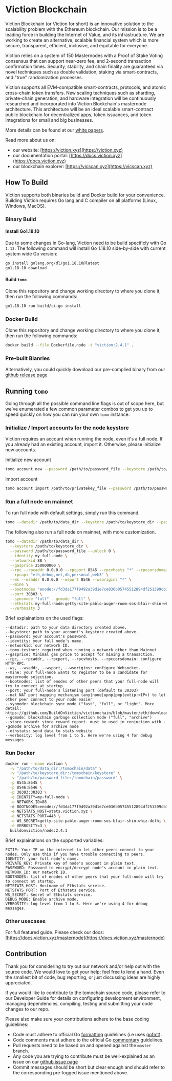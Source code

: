 # Viction Blockchain

Viction Blockchain (or Viction for short) is an innovative solution to the scalability problem with the Ethereum blockchain.
Our mission is to be a leading force in building the Internet of Value, and its infrastructure.
We are working to create an alternative, scalable financial system which is more secure, transparent, efficient, inclusive, and equitable for everyone.

Viction relies on a system of 150 Masternodes with a Proof of Stake Voting consensus that can support near-zero fee, and 2-second transaction confirmation times. Security, stability, and chain finality are guaranteed via novel techniques such as double validation, staking via smart-contracts, and "true" randomization processes.

Viction supports all EVM-compatible smart-contracts, protocols, and atomic cross-chain token transfers.
New scaling techniques such as sharding, private-chain generation, and hardware integration will be continuously researched and incorporated into Viction Blockchain's masternode architecture. This architecture will be an ideal scalable smart-contract public blockchain for decentralized apps, token issuances, and token integrations for small and big businesses.

More details can be found at our [white papers](https://docs.viction.xyz/whitepaper-and-research).

Read more about us on:

- our website: [https://viction.xyz](https://viction.xyz)
- our documentation portal: [https://docs.viction.xyz](https://docs.viction.xyz)
- our blockchain explorer: [https://vicscan.xyz](https://vicscan.xyz)

## How To Build

Viction supports both binaries build and Docker build for your convenience. Building Viction requires Go lang and C compiler on all platforms (Linux, Windows, MacOS).

### Binary Build

#### Install Go1.18.10

Due to some changes in Go-lang, Viction need to be build specificly with Go `1.13`. The following command will install Go 1.18.10 side-by-side with current system wide Go version:

```bash
go install golang.org/dl/go1.18.10@latest
go1.18.10 download
```

#### Build `tomo`

Clone this repository and change working directory to where you clone it, then run the following commands:

```bash
go1.18.10 run build/ci.go install
```

### Docker Build

Clone this repository and change working directory to where you clone it, then run the following commands:

```bash
docker build --file Dockerfile.node -t "viction:2.4.1" .
```

### Pre-built Bianries

Alternatively, you could quickly download our pre-complied binary from our [github release page](https://github.com/BuildOnViction/victionchain/releases)

## Running `tomo`

Going through all the possible command line flags is out of scope here, but we've enumerated a few common parameter combos to get you up to speed quickly on how you can run your own `tomo` instance.

### Initialize / Import accounts for the node keystore

Viction requires an account when running the node, even it's a full node. If you already had an existing account, import it. Otherwise, please initialize new accounts.

Initialize new account

```bash
tomo account new --password /path/to/password_file --keystore /path/to/keystore_dir
```

Import account

```bash
tomo account import /path/to/privatekey_file --password /path/to/password_file --keystore /path/to/keystore_dir
```

### Run a full node on mainnet

To run full node with default settings, simply run this command.

```bash
tomo --datadir /path/to/data_dir --keystore /path/to/keystore_dir --password /path/to/password_file --unlock 0
```

The following also run a full node on mainnet, with more customization.

```bash
tomo --datadir /path/to/data_dir \
  --keystore /path/to/keystore_dir \
  --password /path/to/password_file --unlock 0 \
  --identity my-full-node \
  --networkid 88 \
  --gasprice 250000000 \
  --rpc --rpcaddr 0.0.0.0 --rpcport 8545 --rpcvhosts "*" --rpccorsdomain "*" \
  --rpcapi "eth,debug,net,db,personal,web3" \
  --ws --wsaddr 0.0.0.0 --wsport 8546 --wsorigins "*" \
  --mine \
  --bootnodes "enode://fd3da177f9492a39d1e7ce036b05745512894df251399cb3ec565081cb8c6dfa1092af8fac27991e66b6af47e9cb42e02420cc89f8549de0ce513ee25ebffc3a@3.212.20.0:30303,enode://97f0ca95a653e3c44d5df2674e19e9324ea4bf4d47a46b1d8560f3ed4ea328f725acec3fcfcb37eb11706cf07da669e9688b091f1543f89b2425700a68bc8876@104.248.98.78:30301,enode://b72927f349f3a27b789d0ca615ffe3526f361665b496c80e7cc19dace78bd94785fdadc270054ab727dbb172d9e3113694600dd31b2558dd77ad85a869032dea@188.166.207.189:30301,enode://c8f2f0643527d4efffb8cb10ef9b6da4310c5ac9f2e988a7f85363e81d42f1793f64a9aa127dbaff56b1e8011f90fe9ff57fa02a36f73220da5ff81d8b8df351@104.248.98.60:30301" \
  --port 30303 \
  --syncmode "full" --gcmode "full" \
  --ethstats my-full-node:getty-site-pablo-auger-room-sos-blair-shin-whiz-delhi@stats.viction.xyz \
  --verbosity 3
```

Brief explainations on the used flags:

```text
--datadir: path to your data directory created above.
--keystore: path to your account's keystore created above.
--password: your account's password.
--identity: your full node's name.
--networkid: our network ID.
--tomo-testnet: required when running a network other than Mainnet
--gasprice: Minimal gas price to accept for mining a transaction.
--rpc, --rpcaddr, --rpcport, --rpcvhosts, --rpccorsdomain: configure HTTP-RPC.
--ws, --wsaddr, --wsport, --wsorigins: configure Websocket.
--mine: your full-node wants to register to be a candidate for masternode selection.
--bootnodes: list of enodes of other peers that your full-node will try to connect at startup
--port: your full-node's listening port (default to 30303)
--nat NAT port mapping mechanism (any|none|upnp|pmp|extip:<IP>) to let other peer connect to your node easier
--synmode: blockchain sync mode ("fast", "full", or "light". More detail: https://github.com/BuildOnViction/victionchain/blob/master/eth/downloader/modes.go#L24)
--gcmode: blockchain garbage collection mode ("full", "archive")
--store-reward: store reward report. must be used in conjuction with --gcmode archive for archive node
--ethstats: send data to stats website
--verbosity: log level from 1 to 5. Here we're using 4 for debug messages
```

### Run Docker

```bash
docker run --name viction \
  -v "/path/to/data_dir:/tomochain/data" \
  -v "/path/to/keystore_dir:/tomochain/keystore" \
  -v "/path/to/password_file:/tomochain/password" \
  -p 8545:8545 \
  -p 8546:8546 \
  -p 30303:30303 \
  -e IDENTITY=my-full-node \
  -e NETWORK_ID=88
  -e BOOTNODES=enode://fd3da177f9492a39d1e7ce036b05745512894df251399cb3ec565081cb8c6dfa1092af8fac27991e66b6af47e9cb42e02420cc89f8549de0ce513ee25ebffc3a@3.212.20.0:30303,enode://97f0ca95a653e3c44d5df2674e19e9324ea4bf4d47a46b1d8560f3ed4ea328f725acec3fcfcb37eb11706cf07da669e9688b091f1543f89b2425700a68bc8876@104.248.98.78:30301,enode://b72927f349f3a27b789d0ca615ffe3526f361665b496c80e7cc19dace78bd94785fdadc270054ab727dbb172d9e3113694600dd31b2558dd77ad85a869032dea@188.166.207.189:30301,enode://c8f2f0643527d4efffb8cb10ef9b6da4310c5ac9f2e988a7f85363e81d42f1793f64a9aa127dbaff56b1e8011f90fe9ff57fa02a36f73220da5ff81d8b8df351@104.248.98.60:30301 \
  -e NETSTATS_HOST=stats.viction.xyz \
  -e NETSTATS_PORT=443 \
  -e WS_SECRET=getty-site-pablo-auger-room-sos-blair-shin-whiz-delhi \
  -e VERBOSITY=3 \
  buildonviction/node:2.4.1
```

Brief explainations on the supported variables:

```text
EXTIP: Your IP on the internet to let other peers connect to your nodes. Only use this if you have trouble connecting to peers.
IDENTITY: your full node's name.
PRIVATE_KEY: Private key of node's account in plain text.
PASSWORD: Password to encrypt/decrypt node's account in plain text.
NETWORK_ID: our network ID.
BOOTNODES: list of enodes of other peers that your full-node will try to connect at startup.
NETSTATS_HOST: Hostname of Ethstats service.
NETSTATS_PORT: Port of Ethstats service.
WS_SECRET: Secret of Ethstats service.
DEBUG_MODE: Enable archive mode.
VERBOSITY: log level from 1 to 5. Here we're using 4 for debug messages.
```

### Other usecases

For full featured guide. Please check our docs: [https://docs.viction.xyz/masternode](https://docs.viction.xyz/masternode)

## Contribution

Thank you for considering to try out our network and/or help out with the source code.
We would love to get your help; feel free to lend a hand.
Even the smallest bit of code, bug reporting, or just discussing ideas are highly appreciated.

If you would like to contribute to the tomochain source code, please refer to our Developer Guide for details on configuring development environment, managing dependencies, compiling, testing and submitting your code changes to our repo.

Please also make sure your contributions adhere to the base coding guidelines:

- Code must adhere to official Go [formatting](https://golang.org/doc/effective_go.html#formatting) guidelines (i.e uses [gofmt](https://golang.org/cmd/gofmt/)).
- Code comments must adhere to the official Go [commentary](https://golang.org/doc/effective_go.html#commentary) guidelines.
- Pull requests need to be based on and opened against the `master` branch.
- Any code you are trying to contribute must be well-explained as an issue on our [github issue page](https://github.com/BuildOnViction/victionchain/issues)
- Commit messages should be short but clear enough and should refer to the corresponding pre-logged issue mentioned above.
